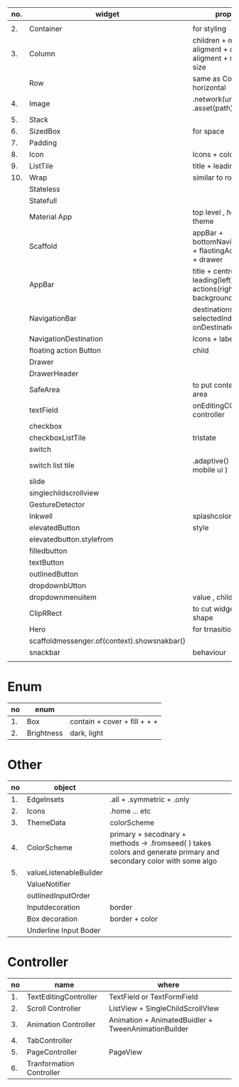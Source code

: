 
| no. | widget                                      | property                                                               |
| --- | ------------------------------------------- | ---------------------------------------------------------------------- |
|     |                                             |                                                                        |
| 2.  | Container                                   | for styling                                                            |
| 3.  | Column                                      | children + main axis aligment + cross axis aligment + main axis size   |
|     | Row                                         | same as Column but horizontal                                          |
| 4.  | Image                                       | .network(url) + .asset(path)                                           |
| 5.  | Stack                                       |                                                                        |
| 6.  | SizedBox                                    | for space                                                              |
| 7.  | Padding                                     |                                                                        |
| 8.  | Icon                                        | Icons + color                                                          |
| 9.  | ListTile                                    | title + leading                                                        |
| 10. | Wrap                                        | similar to row                                                         |
|     | Stateless                                   |                                                                        |
|     | Statefull                                   |                                                                        |
|     | Material App                                | top level , home + theme                                               |
|     | Scaffold                                    | appBar + bottomNavigationBar + flaotingActionButton + drawer           |
|     | AppBar                                      | title + centreTitle + leading(left) + actions(right) + backgroundColor |
|     | NavigationBar                               | destinations + selectedIndex + onDestinationSelected                   |
|     | NavigationDestination                       | Icons + label(String)                                                  |
|     | floating action Button                      | child                                                                  |
|     | Drawer                                      |                                                                        |
|     | DrawerHeader                                |                                                                        |
|     | SafeArea                                    | to put content in safe area                                            |
|     | textField                                   | onEditingCOmplete + controller                                         |
|     | checkbox                                    |                                                                        |
|     | checkboxListTile                            | tristate                                                               |
|     | switch                                      |                                                                        |
|     | switch list tile                            | .adaptive() (for parent mobile ui )                                    |
|     | slide                                       |                                                                        |
|     | singlechildscrollview                       |                                                                        |
|     | GestureDetector                             |                                                                        |
|     | Inkwell                                     | splashcolor                                                            |
|     | elevatedButton                              | style                                                                  |
|     | elevatedbutton.stylefrom                    |                                                                        |
|     | filledbutton                                |                                                                        |
|     | textButton                                  |                                                                        |
|     | outlinedButton                              |                                                                        |
|     | dropdownbUtton                              |                                                                        |
|     | dropdownmenuitem                            | value , child                                                          |
|     | ClipRRect                                   | to cut widget in any shape                                             |
|     | Hero                                        | for trnasition                                                         |
|     | scaffoldmessenger.of(context).showsnakbar() |                                                                        |
|     | snackbar                                    | behaviour                                                              |
|     |                                             |                                                                        |

# Enum


| no  | enum       |                                 |
| --- | ---------- | ------------------------------- |
| 1.  | Box        | contain + cover + fill  +  +  + |
| 2.  | Brightness | dark, light                     |

# Other

| no  | object                 |                                                                                                                       |
| --- | ---------------------- | --------------------------------------------------------------------------------------------------------------------- |
| 1.  | EdgeInsets             | .all + .symmetric + .only                                                                                             |
| 2.  | Icons                  | .home ... etc                                                                                                         |
| 3.  | ThemeData              | colorScheme                                                                                                           |
| 4.  | ColorScheme            | primary + secodnary +<br>methods -> .fromseed( ) takes colors and generate primary and secondary color with some algo |
| 5.  | valueListenableBuilder |                                                                                                                       |
|     | ValueNotifier          |                                                                                                                       |
|     | outlinedInputOrder     |                                                                                                                       |
|     | Inputdecoration        | border                                                                                                                |
|     | Box decoration         | border  + color                                                                                                       |
|     | Underline Input Boder  |                                                                                                                       |

# Controller

| no  | name                     | where                                               |
| --- | ------------------------ | --------------------------------------------------- |
| 1.  | TextEditingController    | TextField or TextFormField                          |
| 2.  | Scroll Controller        | ListView + SingleChildScrollVIew                    |
| 3.  | Animation Controller     | Animation + AnimatedBuidler + TweenAnimationBuilder |
| 4.  | TabController            |                                                     |
| 5.  | PageController           | PageView                                            |
| 6.  | Tranformation Controller |                                                     |
